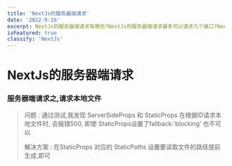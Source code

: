 ```yaml
---
title: 'NextJs的服务器端请求'
date: '2022-9-26'
excerpt: NextJs的服务器端请求有哪些?NextJs的服务器端请求最多可以请求几个接口?NextJs的服务器端请求是否会影响页面响应速度
isFeatured: true
classify: 'NextJs'
---
```



# NextJs的服务器端请求

### 服务器端请求之,请求本地文件

> 问题 : 通过测试,我发现 ServerSideProps 和 StaticProps 在根据ID请求本地文件时, 会报错500, 即使 StaticProps设置了fallback:'blocking' 也不可以
>
> 解决方案 : 在StaticProps 对应的 StaticPaths 设置要读取文件的路径提前生成,即可
